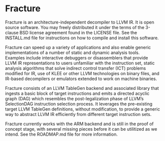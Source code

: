 Fracture
========

Fracture is an architecture-independent decompiler to LLVM IR. It is open source
software. You may freely distributed it under the terms of the 3-clause BSD
license agreement found in the LICENSE file. See the INSTALL.md file for
instructions on how to compile and install this software.

Fracture can speed up a variety of applications and also enable generic
implementations of a number of static and dynamic analysis tools. Examples
include interactive debuggers or disassemblers that provide LLVM IR
representations to users unfamiliar with the instruction set, static analysis
algorithms that solve indirect control transfer (ICT) problems modified for IR,
use of KLEE or other LLVM technologies on binary files, and IR-based
decompilers or emulators extended to work on machine binaries.

Fracture consists of an LLVM TableGen backend and associated library that
ingests a basic block of target instructions and emits a directed acyclic graph
(DAG) which resembles the post-legalization phase of LLVM’s SelectionDAG
instruction selection process. It leverages the pre-existing target LLVM
TableGen definitions, without modification, to provide a generic way to
abstract LLVM IR efficiently from different target instruction sets.

Fracture currently works with the ARM backend and is still in the proof of
concept stage, with several missing pieces before it can be utilitized as we
intend. See the ROADMAP.md file for more information.
